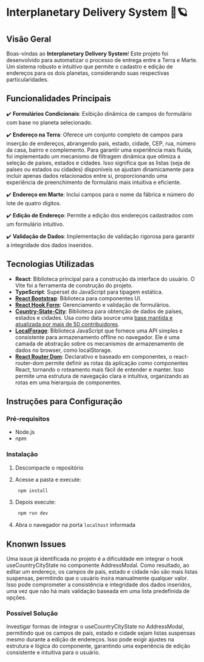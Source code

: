 # Interplanetary Delivery System 🚀🪐

## Visão Geral

Boas-vindas ao **Interplanetary Delivery System**! Este projeto foi desenvolvido para automatizar o processo de entrega entre a Terra e Marte. Um sistema robusto e intuitivo que permite o cadastro e edição de endereços para os dois planetas, considerando suas respectivas particularidades.

## Funcionalidades Principais

✔️ **Formulários Condicionais**: Exibição dinâmica de campos do formulário com base no planeta selecionado.

✔️ **Endereço na Terra**: Oferece um conjunto completo de campos para inserção de endereços, abrangendo país, estado, cidade, CEP, rua, número da casa, bairro e complemento. Para garantir uma experiência mais fluida, foi implementado um mecanismo de filtragem dinâmica que otimiza a seleção de países, estados e cidades. Isso significa que as listas (seja de países ou estados ou cidades) disponíveis se ajustam dinamicamente para incluir apenas dados relacionados entre si, proporcionando uma experiência de preenchimento de formulário mais intuitiva e eficiente.
 
✔️ **Endereço em Marte**: Inclui campos para o nome da fábrica e número do lote de quatro dígitos.

✔️ **Edição de Endereço**: Permite a edição dos endereços cadastrados com um formulário intuitivo.

✔️ **Validação de Dados**: Implementação de validação rigorosa para garantir a integridade dos dados inseridos.

## Tecnologias Utilizadas

- **React**: Biblioteca principal para a construção da interface do usuário. O Vite foi a ferramenta de construção do projeto.
- **TypeScript**: Superset do JavaScript para tipagem estática.
- [**React Bootstrap**](https://react-bootstrap.netlify.app/docs/getting-started/introduction): Biblioteca para componentes UI.
- [**React Hook Form**](https://react-hook-form.com/get-started): Gerenciamento e validação de formulários.
- [**Country-State-City**](https://github.com/harpreetkhalsagtbit/country-state-city): Biblioteca para obtenção de dados de países, estados e cidades. Usa como data source uma [base mantida e atualizada por mais de 50 contribuidores](https://github.com/dr5hn/countries-states-cities-database).
- [**LocalForage**](https://localforage.github.io/localForage/): Biblioteca JavaScript que fornece uma API simples e consistente para armazenamento offline no navegador. Ele é uma camada de abstração sobre os mecanismos de armazenamento de dados no browser, como localStorage.
- [**React Router Dom**](https://reactrouter.com/en/main/start/overview): Declarativo e baseado em componentes, o react-router-dom permite definir as rotas da aplicação como componentes React, tornando o roteamento mais fácil de entender e manter. Isso permite uma estrutura de navegação clara e intuitiva, organizando as rotas em uma hierarquia de componentes.

## Instruções para Configuração

### Pré-requisitos

- Node.js
- npm

### Instalação

1. Descompacte o repositório

2. Acesse a pasta e execute:
   ```bash
    npm install
    ```

3. Depois execute:
   ```bash
    npm run dev
    ```

3. Abra o navegador na porta `localhost` informada

## Knonwn Issues

Uma issue já identificada no projeto é a dificuldade em integrar o hook useCountryCityState no componente AddressModal. Como resultado, ao editar um endereço, os campos de país, estado e cidade não são mais listas suspensas, permitindo que o usuário insira manualmente qualquer valor. Isso pode comprometer a consistência e integridade dos dados inseridos, uma vez que não há mais validação baseada em uma lista predefinida de opções.

### Possível Solução

Investigar formas de integrar o useCountryCityState no AddressModal, permitindo que os campos de país, estado e cidade sejam listas suspensas mesmo durante a edição de endereços. Isso pode exigir ajustes na estrutura e lógica do componente, garantindo uma experiência de edição consistente e intuitiva para o usuário.
